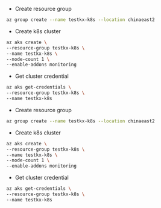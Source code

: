 - Create resource group

``` bash
az group create --name testkx-k8s --location chinaeast2
```

- Create k8s cluster 

``` bash
az aks create \
--resource-group testkx-k8s \
--name testkx-k8s \
--node-count 1 \
--enable-addons monitoring
```

- Get cluster credential

``` bash
az aks get-credentials \
--resource-group testkx-k8s \
--name testkx-k8s
```
- Create resource group

``` bash
az group create --name testkx-k8s --location chinaeast2
```

- Create k8s cluster 

``` bash
az aks create \
--resource-group testkx-k8s \
--name testkx-k8s \
--node-count 1 \
--enable-addons monitoring
```

- Get cluster credential

``` bash
az aks get-credentials \
--resource-group testkx-k8s \
--name testkx-k8s
```
